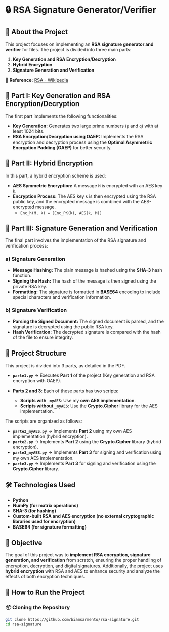 # 🔒 RSA Signature Generator/Verifier

## 📖 About the Project

This project focuses on implementing an **RSA signature generator and verifier** for files. The project is divided into three main parts:  
1. **Key Generation and RSA Encryption/Decryption**  
2. **Hybrid Encryption**  
3. **Signature Generation and Verification**  

🔗 **Reference:** [RSA - Wikipedia](https://pt.wikipedia.org/wiki/RSA_(criptografia))

## 🔑 Part I: Key Generation and RSA Encryption/Decryption

The first part implements the following functionalities:  
- **Key Generation:** Generates two large prime numbers (`p` and `q`) with at least 1024 bits.  
- **RSA Encryption/Decryption using OAEP:** Implements the RSA encryption and decryption process using the **Optimal Asymmetric Encryption Padding (OAEP)** for better security.

## 🔄 Part II: Hybrid Encryption

In this part, a hybrid encryption scheme is used:
- **AES Symmetric Encryption:** A message `M` is encrypted with an AES key `k`.  
- **Encryption Process:** The AES key `k` is then encrypted using the RSA public key, and the encrypted message is combined with the AES-encrypted message.  
  - `Enc_h(M, k) = (Enc_PK(k), AES(k, M))`

## 🧪 Part III: Signature Generation and Verification

The final part involves the implementation of the RSA signature and verification process:
### a) Signature Generation
- **Message Hashing:** The plain message is hashed using the **SHA-3** hash function.  
- **Signing the Hash:** The hash of the message is then signed using the private RSA key.  
- **Formatting:** The signature is formatted in **BASE64** encoding to include special characters and verification information.

### b) Signature Verification
- **Parsing the Signed Document:** The signed document is parsed, and the signature is decrypted using the public RSA key.  
- **Hash Verification:** The decrypted signature is compared with the hash of the file to ensure integrity.

## 📂 Project Structure

This project is divided into 3 parts, as detailed in the PDF.

- **`parte1.py`** → Executes **Part 1** of the project (Key generation and RSA encryption with OAEP).
  
- **Parts 2 and 3**: Each of these parts has two scripts:
  - **Scripts with `_myAES`**: Use my **own AES implementation**.
  - **Scripts without `_myAES`**: Use the **Crypto.Cipher** library for the AES implementation.

The scripts are organized as follows:
  - **`parte2_myAES.py`** → Implements **Part 2** using my own AES implementation (hybrid encryption).
  - **`parte2.py`** → Implements **Part 2** using the **Crypto.Cipher** library (hybrid encryption).
  - **`parte3_myAES.py`** → Implements **Part 3** for signing and verification using my own AES implementation.
  - **`parte3.py`** → Implements **Part 3** for signing and verification using the **Crypto.Cipher** library.


## 🛠️ Technologies Used

- **Python**  
- **NumPy (for matrix operations)**  
- **SHA-3 (for hashing)**  
- **Custom-built RSA and AES encryption (no external cryptographic libraries used for encryption)**  
- **BASE64 (for signature formatting)**  

## 🎯 Objective

The goal of this project was to **implement RSA encryption, signature generation, and verification** from scratch, ensuring the proper handling of encryption, decryption, and digital signatures. Additionally, the project uses **hybrid encryption** with RSA and AES to enhance security and analyze the effects of both encryption techniques.

## 🔧 How to Run the Project

### 📦 Cloning the Repository
```bash
git clone https://github.com/biamsarmento/rsa-signature.git
cd rsa-signature
